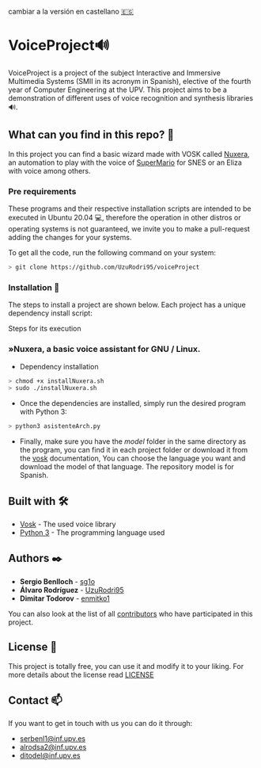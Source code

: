 cambiar a la versión en castellano [🇪🇸](https://github.com/UzuRodri95/voiceProject/blob/main/README.md)
# VoiceProject🔊                                   

VoiceProject is a project of the subject Interactive and Immersive Multimedia Systems (SMII in its acronym in Spanish), elective of the fourth year of Computer Engineering at the UPV. This project aims to be a demonstration of different uses of voice recognition and synthesis libraries 🔊.

## What can you find in this repo? 🚀
In this project you can find a basic wizard made with VOSK called [Nuxera](https://github.com/UzuRodri95/voiceProject/tree/main/nuxera), an automation to play with the voice of [SuperMario](https://github.com/UzuRodri95/voiceProject/tree/main/SuperMarioVoice) for SNES or an Eliza with voice among others.

### Pre requirements

These programs and their respective installation scripts are intended to be executed in Ubuntu 20.04 💻, therefore the operation in other distros or operating systems is not guaranteed, we invite you to make a pull-request adding the changes for your systems.

To get all the code, run the following command on your system:

```Bash
> git clone https://github.com/UzuRodri95/voiceProject
```

### Installation 🔧

The steps to install a project are shown below. Each project has a unique dependency install script:

Steps for its execution

### »Nuxera, a basic voice assistant for GNU / Linux.

* Dependency installation

```Bash
> chmod +x installNuxera.sh
> sudo ./installNuxera.sh
```

* Once the dependencies are installed, simply run the desired program with Python 3:

```Bash 
> python3 asistenteArch.py
```
	

* Finally, make sure you have the *model* folder in the same directory as the program, you can find it in each project folder or download it from the [vosk](https://alphacephei.com/vosk/models) documentation, You can choose the language you want and download the model of that language. The repository model is for Spanish. 

## Built with 🛠️

* [Vosk](https://alphacephei.com/vosk/) - The used voice library
* [Python 3](https://docs.python.org/3/) - The programming language used



## Authors ✒️


* **Sergio Benlloch**  - [sg1o](https://github.com/sg1o)
* **Álvaro Rodríguez**  - [UzuRodri95](https://github.com/UzuRodri95)
* **Dimitar Todorov**  - [enmitko1](https://github.com/enmitko1)

You can also look at the list of all [contributors](https://github.com/UzuRodri95/voiceProject/contributors) who have participated in this project.

## License 📄

This project is totally free, you can use it and modify it to your liking. For more details about the license read [LICENSE](https://github.com/UzuRodri95/voiceProject/blob/main/LICENSE)

## Contact  📫
If you want to get in touch with us you can do it through:
* serbenl1@inf.upv.es
* alrodsa2@inf.upv.es
* ditodel@inf.upv.es
